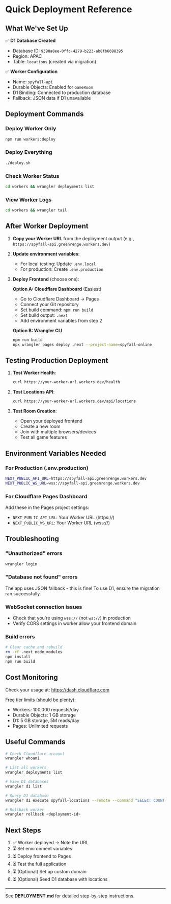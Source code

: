 # Quick Deployment Reference

## What We've Set Up

✅ **D1 Database Created**

- Database ID: `9398a8ee-0ffc-4279-b223-ab8fb6698395`
- Region: APAC
- Table: `locations` (created via migration)

✅ **Worker Configuration**

- Name: `spyfall-api`
- Durable Objects: Enabled for `GameRoom`
- D1 Binding: Connected to production database
- Fallback: JSON data if D1 unavailable

## Deployment Commands

### Deploy Worker Only

```bash
npm run workers:deploy
```

### Deploy Everything

```bash
./deploy.sh
```

### Check Worker Status

```bash
cd workers && wrangler deployments list
```

### View Worker Logs

```bash
cd workers && wrangler tail
```

## After Worker Deployment

1. **Copy your Worker URL** from the deployment output (e.g., `https://spyfall-api.greenrenge.workers.dev`)

2. **Update environment variables**:
   - For local testing: Update `.env.local`
   - For production: Create `.env.production`

3. **Deploy Frontend** (choose one):

   **Option A: Cloudflare Dashboard** (Easiest)
   - Go to Cloudflare Dashboard → Pages
   - Connect your Git repository
   - Set build command: `npm run build`
   - Set build output: `.next`
   - Add environment variables from step 2

   **Option B: Wrangler CLI**

   ```bash
   npm run build
   npx wrangler pages deploy .next --project-name=spyfall-online
   ```

## Testing Production Deployment

1. **Test Worker Health**:

   ```bash
   curl https://your-worker-url.workers.dev/health
   ```

2. **Test Locations API**:

   ```bash
   curl https://your-worker-url.workers.dev/api/locations
   ```

3. **Test Room Creation**:
   - Open your deployed frontend
   - Create a new room
   - Join with multiple browsers/devices
   - Test all game features

## Environment Variables Needed

### For Production (.env.production)

```bash
NEXT_PUBLIC_API_URL=https://spyfall-api.greenrenge.workers.dev
NEXT_PUBLIC_WS_URL=wss://spyfall-api.greenrenge.workers.dev
```

### For Cloudflare Pages Dashboard

Add these in the Pages project settings:

- `NEXT_PUBLIC_API_URL`: Your Worker URL (https://)
- `NEXT_PUBLIC_WS_URL`: Your Worker URL (wss://)

## Troubleshooting

### "Unauthorized" errors

```bash
wrangler login
```

### "Database not found" errors

The app uses JSON fallback - this is fine!
To use D1, ensure the migration ran successfully.

### WebSocket connection issues

- Check that you're using `wss://` (not `ws://`) in production
- Verify CORS settings in worker allow your frontend domain

### Build errors

```bash
# Clear cache and rebuild
rm -rf .next node_modules
npm install
npm run build
```

## Cost Monitoring

Check your usage at: https://dash.cloudflare.com

Free tier limits (should be plenty):

- Workers: 100,000 requests/day
- Durable Objects: 1 GB storage
- D1: 5 GB storage, 5M reads/day
- Pages: Unlimited requests

## Useful Commands

```bash
# Check Cloudflare account
wrangler whoami

# List all workers
wrangler deployments list

# View D1 databases
wrangler d1 list

# Query D1 database
wrangler d1 execute spyfall-locations --remote --command "SELECT COUNT(*) FROM locations"

# Rollback worker
wrangler rollback <deployment-id>
```

## Next Steps

1. ✅ Worker deployed → Note the URL
2. ⏳ Set environment variables
3. ⏳ Deploy frontend to Pages
4. ⏳ Test the full application
5. ⏳ (Optional) Set up custom domain
6. ⏳ (Optional) Seed D1 database with locations

---

See **DEPLOYMENT.md** for detailed step-by-step instructions.
